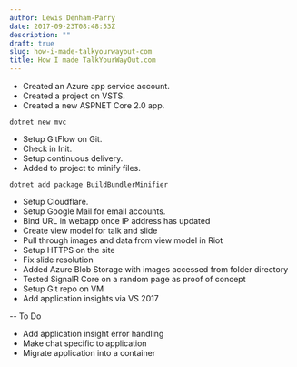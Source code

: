```yaml
---
author: Lewis Denham-Parry
date: 2017-09-23T08:48:53Z
description: ""
draft: true
slug: how-i-made-talkyourwayout-com
title: How I made TalkYourWayOut.com
---
```


* Created an Azure app service account.
* Created a project on VSTS.
* Created a new ASPNET Core 2.0 app.

```command
dotnet new mvc
```

* Setup GitFlow on Git.
* Check in Init.
* Setup continuous delivery.
* Added to project to minify files.

``` command
dotnet add package BuildBundlerMinifier
```

* Setup Cloudflare.
* Setup Google Mail for email accounts.
* Bind URL in webapp once IP address has updated
* Create view model for talk and slide
* Pull through images and data from view model in Riot
* Setup HTTPS on the site
* Fix slide resolution
* Added Azure Blob Storage with images accessed from folder directory
* Tested SignalR Core on a random page as proof of concept
* Setup Git repo on VM
* Add application insights via VS 2017

-- To Do

* Add application insight error handling
* Make chat specific to application
* Migrate application into a container